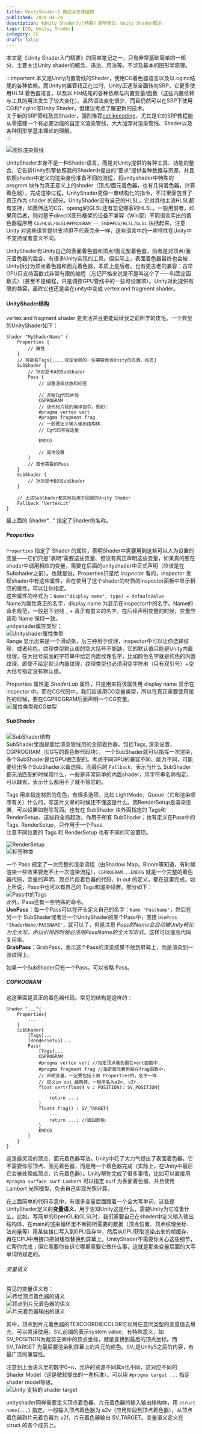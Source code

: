 ```yaml
---
title: UnityShader-1 概述与总体结构
published: 2024-04-24
description: 《Unity Shader入门精要》简陋笔记。Unity Shader概述。
tags: [CG, Unity, Shader]
category: CG
draft: false
---
```


本文是《Unity Shader入门精要》的简单笔记之一，只有非常基础简单的一部分，主要关注Unity shader的概念、语法、用法等。不涉及基本的图形学原理。  

:::important
本文是Unity内置管线的Shader，使用CG着色器语言以及以.cginc结尾的各种依赖。而Unity内置管线正在过时，Unity正逐渐全面转向SRP，它更多使用HLSL着色器语言，以及以.hlsl结尾的各种依赖与内置变量/函数（这些内置依赖与工具的用法发生了较大变化）。虽然语法变化很少，而且仍然可以在SRP下使用CG和\*.cginc写Unity Shader，但建议考虑了解更新的技术。  
关于新的SRP管线及其Shader，强烈推荐[catlikecoding](https://catlikecoding.com/)，尤其是它的SRP教程能从零搭建一个有必要功能的自定义渲染管线，大大加深对渲染管线、Shader以及各种图形学基本理论的理解。  
:::

![图形渲染管线](../_resources/083a399c32b741174adc2f5bda75f5c6.png)  
  
UnityShader本身不是一种Shader语言，而是对Unity提供的各种工具、功能的整合，它告诉Unity引擎依照我的Shader中提出的“要求”提供各种数据与资源，并且依照shader中定义的渲染身份准备不同的流程，将unityshader中特殊的 program 块作为真正意义上的shader（顶点/面元着色器，也有几何着色器，计算着色器），完成渲染过程。UnityShader更像一串结构化的指令，不过里面包含了真正作为 shader 的部分。UnityShader没有自己的HLSL，它对其他主流HLSL都有支持，如英伟达的CG，opengl的GLSL还有忘记哪家的HLSL。一般用前者，如果用后者，则对基于directX图形框架的设备不兼容（Win家）不同语言写出的着色器程序用 `CG/HLSL/GLSL##PROGRAM -- END##CG/HLSL/GLSL` 块括起来。注意 Unity 对这些语言提供支持但不代表完全一样，这些语言中的一些特性在Unity中不支持或者意义不同。  
  
UnityShader有Unity自己的表面着色器和顶点/面元型着色器，前者是对顶点/面元着色器的混合，有很多Unity实现的工具。但实际上，表面着色器最终也会被Unity拆分为顶点着色器和面元着色器，本质上是后者。也有更古老的兼容：古早GPU只支持函数式非常有限的编程（忘记严格来说是不是叫这个了——叫固定函数式）（甚至不是编程，只是调控GPU管线中的一些可设置项）。Unity对此提供有限的兼容，最终它也还是会在unity中变成 vertex and fragment shader。  
  
#### UnityShader结构  
vertex and fragment shader 更灵活并且更能延续我之前所学的皮毛。一个典型的UnityShader如下：  
```  
Shader "MyShaderName" {  
    Properties {  
        // 属性  
    }  
	// 可能有Tags{...，规定全局的一些需要告诉Unity的东西、标签}  
    SubShader {  
        // 针对显卡A的SubShader  
        Pass {  
            // 设置渲染状态和标签  
  
            // 开始Cg代码片段  
            CGPROGRAM  
            // 该代码片段的编译指令，例如：  
            #pragma vertex vert  
            #pragma fragment frag  
			// 一般要定义输入输出结构体.  
            // Cg代码写在这里  
  
            ENDCG  
  
            // 其他设置  
        }  
        // 其他需要的Pass  
    }  
    SubShader {  
        // 针对显卡B的SubShader  
    }  
  
    // 上述SubShader都失败后用于回调的Unity Shader  
    Fallback "VertexLit"  
}  
```  
最上面的 Shader"..." 指定了Shader的名称。  
  
##### Peoperties  
`Properties` 指定了 Shader 的属性，表明Shader中需要用到这些可以人为设置的变量——它们只是“表明”需要这些变量、但没有真正声明这些变量，如果真的要在shader中调用相应的变量，需要在后面的unityshader中正式声明（应该是在Subshader之前）。也就是说，Properties只是给 *inspector* 看的，inspector 发现shader中有这些属性，会在使用了这个shader的材质的inspector面板中显示相应的属性，可以让你指定。  
这些属性的格式为：`Name("display name", type) = defaultValue`  
Name为属性真正的名字，display name 为显示在inspector中的名字。Name的命名规范，一般是下划线 _ + 真正有意义的名字。在后续声明变量的时候，变量应该和 Name 保持一致。  
unityshader属性类型：  
![Unityshader属性类型](../_resources/0ca57e774bbaefc1f3e4f54d57b65f80.png)  
Range 显示出来是一个滑动条，后三种用于纹理，inspector中可以让你选择纹理，或者纯色。纹理类型默认值的空大括号不能缺，它的默认值只能是Unity内置纹理，在大括号前面的字符串中给定内置纹理名字，比如颜色名字就是纯色的内置纹理。即使不给定默认内置纹理，纹理类型也必须用空字符串（只有双引号）+空大括号指定没有默认值。  
  
Properties 属性是 *ShaderLab* 属性，只是用来将该属性用 display name 显示在 inspector 中。而在CG代码中，我们应该用CG变量类型，所以在真正需要使用属性的时候，要在CGPROGRAM后面声明一个CG变量。  
![属性类型和CG类型](../_resources/8ff6a3969278a510266e56102bb2b774.png)  
  
##### SubShader  
![SubShader结构](../_resources/742f455c77e561dda0be2f5808c204a6.png)  
SubShader里面是能给渲染管线用的全部着色器。包括Tags, 渲染设置，CGPROGRAM（CG写的着色器代码块）。  一个SubShader就可以指挥一次渲染，多个SubShader是给GPU做匹配的。考虑不同GPU的兼容不同、能力不同，可能要给出多个SubShader以备选择。而最后的 `Fallback`，表示当什么 SubShader 都无法匹配的时候用什么，一般是非常简单的内置shader，用字符串名称指定。可以缺省，表示什么都用不了就不管它的。  
  
Tags 用来指定材质的角色，有很多选项，比如 LightMode，Queue（它和渲染顺序有关）什么的，写这片文章的时候还不懂这是什么。而RenderSetup是渲染设置，可以设置如剔除背面。也有在 SubShader 块外面指定的 Tags和RenderSetup，这些将全局起效，作用于所有 SubShader；也有定义在Pass中的 Tags, RenderSetup，只作用于一个Pass.  
注意不同位置的 Tags 和 RenderSetup 也有不同的可设置项。  
  
![RenderSetup](../_resources/a90091a330ceb34f624eebcb1ff9fa8f.png)  
![标签种类](../_resources/1bc8fdbec1f6017ce2d3e712b1b58091.png)  
  
一个 Pass 规定了一次完整的渲染流程（由Shadow Map，Bloom等知道，有时候渲染一些效果要走不止一次渲染流程），`CGPROGRAM...ENDCG` 就是一个完整的着色器代码，变量的声明、顶点片段着色器的代码、in out 的定义，都在这里完成。如上所说，Pass中也可以有自己的 Tags和渲染设置。部分如下：  
![Pass中的Tags](../_resources/1fdc978a1a35be0456d7a72eb65511eb.png)  
此外，Pass还有一些特殊的命令。  
**UsePass**：每一个Pass可以在开头定义自己的名字：`Name "PassName"`，然后在另一个 SubShader或者另一个UnityShader的某个Pass中，直接 `UsePass "ShaderName/PASSNAME"`，就可以了，但是注意 *Pass的Name会自动被Unity转化为全大写，所以引用的时候必须用PassName的全大写形式*。这样可以提高代码复用率。  
**GrabPass**：GrabPass，表示这个Pass的渲染结果不放到屏幕上，而是渲染到一张纹理上。  
  
如果一个SubShader只有一个Pass，可以省略 Pass。  
  
##### CGPROGRAM  
这这里面是真正的着色器代码。常见的结构是这样的：  
```  
Shader "..."{  
	Properties{  
		...  
	}  
	SubShader{  
		[Tags]...  
		[RenderSetup]...  
		Pass{  
			[Tags]...  
			CGPROGRAM  
			#progma vertex vert //指定顶点着色器在vert函数中.  
			#progma fragment frag //指定面元着色器在frag函数中.  
			// 声明变量，一定要包括上面 Properties的，名字一样.  
			// 定义in out 结构体，一般命名为a2v, v2f.  
			float vert(float4 v : POSITION): SV_POSITION{  
				...  
				return ...;  
			}  
			float4 frag() : SV_TARGET{  
				...  
				return ...; //返回颜色.  
			}  
			ENDCG  
		}  
	}  
}  
```  
这是最灵活的顶点、面元着色器写法。Unity中花了大力气提出了表面着色器，它不需要你写顶点、面元着色器，而是用一个着色器完成（实际上，在Unity中最后它会被处理成顶点、片元着色器）。Unity帮你完成了很多事情，比如可以直接用 `#progma surface surf Lambert` 可以指定 surf 为表面着色器，并且使用 Lambert 光照模型，免去自己实现光照计算。  
  
在上面简单的代码示意中，有很多变量后面跟着一个全大写单词，这些是UnityShader定义的**变量语义**，用于告知Unity这是什么，需要Unity为它准备什么。比如，写简单的OpenGL和GLSL时，我们需要自己在shader中定义输入输出结构体，在main的渲染循环里不断把所需要的数据（顶点位置、顶点纹理坐标、法向量等）用某些接口写入到GPU显存中，然后从GPU获取渲染出来的帧缓存，再在CPU中用接口把帧缓存替换到屏幕上。UnityShader不需要你关心这些细节，它帮你完成；但它需要你告诉它哪里需要它做什么事，这就是那些变量后面的大写单词所规定的。  
  
###### 变量语义  
常见的变量语义有：  
![传给顶点着色器的语义](../_resources/b946c74924e0cbf098d81c9b9314891f.png)  
![顶点到片元着色器的语义](../_resources/a8c0b8322c7538656cd33e57c865e50e.png)  
![片元着色器输出的语义](../_resources/96bfbed81746a63d44b8f3657284f6bb.png)  
  
其中，顶点到片元着色器的TEXCOORD和COLOR可以用任意同类型的变量值去填充，可以灵活使用。SV_前缀的表示system value，有特殊意义，如 SV_POSITION为裁剪空间中的顶点坐标，就是变换到最后的顶点坐标。而 SV_TARGET 为最后要渲染到屏幕上的片元的颜色。SV_是Unity5之后的内容，有最广泛的兼容性。  
  
注意到上面语义里的数字0\~n，允许的资源不同其n也不同，这对应不同的 Shader Model（这是微软提出的一套标准）。可以用 `#progma target ...` 指定shader model等级。  
![Unity 支持的 shader target](../_resources/b3a5e7b998cae3d390c48ae811f24afa.png)  
  
unityshader同样需要定义顶点着色器、片元着色器的输入输出结构体，用 `struct name{...}` 指定。一般输入顶点着色器为 a2v（应用阶段到顶点着色器），从顶点着色器到片元着色器为 v2f，片元着色器输出 SV_TARGET。变量语义定义在 struct 的各个成员上。  
  
